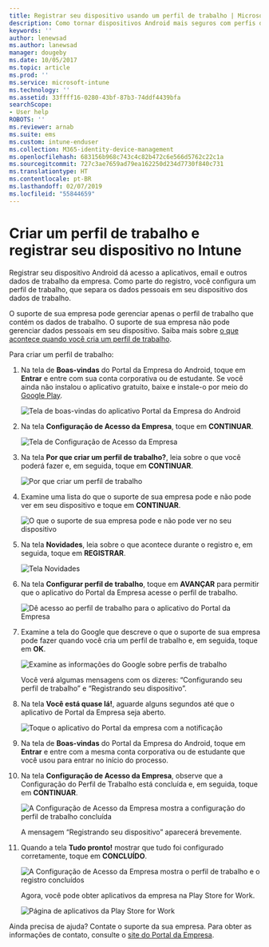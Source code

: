 ```yaml
---
title: Registrar seu dispositivo usando um perfil de trabalho | Microsoft Docs
description: Como tornar dispositivos Android mais seguros com perfis de trabalho.
keywords: ''
author: lenewsad
ms.author: lanewsad
manager: dougeby
ms.date: 10/05/2017
ms.topic: article
ms.prod: ''
ms.service: microsoft-intune
ms.technology: ''
ms.assetid: 33ffff16-0280-43bf-87b3-74ddf4439bfa
searchScope:
- User help
ROBOTS: ''
ms.reviewer: arnab
ms.suite: ems
ms.custom: intune-enduser
ms.collection: M365-identity-device-management
ms.openlocfilehash: 683156b968c743c4c82b472c6e566d5762c22c1a
ms.sourcegitcommit: 727c3ae7659ad79ea162250d234d7730f840c731
ms.translationtype: HT
ms.contentlocale: pt-BR
ms.lasthandoff: 02/07/2019
ms.locfileid: "55844659"
---
```

# <a name="create-a-work-profile-and-enroll-your-device-in-intune"></a>Criar um perfil de trabalho e registrar seu dispositivo no Intune

Registrar seu dispositivo Android dá acesso a aplicativos, email e outros dados de trabalho da empresa. Como parte do registro, você configura um perfil de trabalho, que separa os dados pessoais em seu dispositivo dos dados de trabalho.

O suporte de sua empresa pode gerenciar apenas o perfil de trabalho que contém os dados de trabalho. O suporte de sua empresa não pode gerenciar dados pessoais em seu dispositivo. Saiba mais sobre [o que acontece quando você cria um perfil de trabalho](what-happens-when-you-create-a-work-profile-android.md).

Para criar um perfil de trabalho:

1.  Na tela de **Boas-vindas** do Portal da Empresa do Android, toque em **Entrar** e entre com sua conta corporativa ou de estudante. Se você ainda não instalou o aplicativo gratuito, baixe e instale-o por meio do [Google Play](http://play.google.com/store/apps/details?id=com.microsoft.windowsintune.companyportal).

    ![Tela de boas-vindas do aplicativo Portal da Empresa do Android](./media/and-enroll-0-welcome-screen.png)

2. Na tela **Configuração de Acesso da Empresa**, toque em **CONTINUAR**.

    ![Tela de Configuração de Acesso da Empresa](/intune/media/android_cp_enroll_01_1709_new.png)

3.  Na tela **Por que criar um perfil de trabalho?**, leia sobre o que você poderá fazer e, em seguida, toque em **CONTINUAR**.

    ![Por que criar um perfil de trabalho](./media/andr-afw-why-create-a-work-profile.png)

4.  Examine uma lista do que o suporte de sua empresa pode e não pode ver em seu dispositivo e toque em **CONTINUAR**.

    ![O que o suporte de sua empresa pode e não pode ver no seu dispositivo](/intune/media/android_cp_enroll_02_after_1710.png)

5.  Na tela **Novidades**, leia sobre o que acontece durante o registro e, em seguida, toque em **REGISTRAR**.

    ![Tela Novidades](/intune/media/android_work_cp_enroll_03_after_1710.png)

6. Na tela **Configurar perfil de trabalho**, toque em **AVANÇAR** para permitir que o aplicativo do Portal da Empresa acesse o perfil de trabalho.

    ![Dê acesso ao perfil de trabalho para o aplicativo do Portal da Empresa](./media/andr-afw-tap-next-to-set-up-work-profile.png)

7. Examine a tela do Google que descreve o que o suporte de sua empresa pode fazer quando você cria um perfil de trabalho e, em seguida, toque em **OK**.

    ![Examine as informações do Google sobre perfis de trabalho](./media/andr-afw-google-screen-what-it-can-do.png)

    Você verá algumas mensagens com os dizeres: “Configurando seu perfil de trabalho” e “Registrando seu dispositivo”.

8. Na tela **Você está quase lá!**, aguarde alguns segundos até que o aplicativo de Portal da Empresa seja aberto.

    ![Toque o aplicativo do Portal da empresa com a notificação](./media/andr-afw-tap-work-badged-company-portal-icon2.png)

9. Na tela de **Boas-vindas** do Portal da Empresa do Android, toque em **Entrar** e entre com a mesma conta corporativa ou de estudante que você usou para entrar no início do processo.

10. Na tela **Configuração de Acesso da Empresa**, observe que a Configuração do Perfil de Trabalho está concluída e, em seguida, toque em **CONTINUAR**.

    ![A Configuração de Acesso da Empresa mostra a configuração do perfil de trabalho concluída](./media/andr-afw-work-profile-now-set-up.png)

    A mensagem “Registrando seu dispositivo” aparecerá brevemente.

11. Quando a tela **Tudo pronto!** mostrar que tudo foi configurado corretamente, toque em **CONCLUÍDO**.

    ![A Configuração de Acesso da Empresa mostra o perfil de trabalho e o registro concluídos](/intune/media/android_work_cp_enroll_04_after_1710.png)

    Agora, você pode obter aplicativos da empresa na Play Store for Work.

    ![Página de aplicativos da Play Store for Work](./media/andr-afw-tap-work-play-store-icon.png)

Ainda precisa de ajuda? Contate o suporte da sua empresa. Para obter as informações de contato, consulte o [site do Portal da Empresa](https://go.microsoft.com/fwlink/?linkid=2010980).

